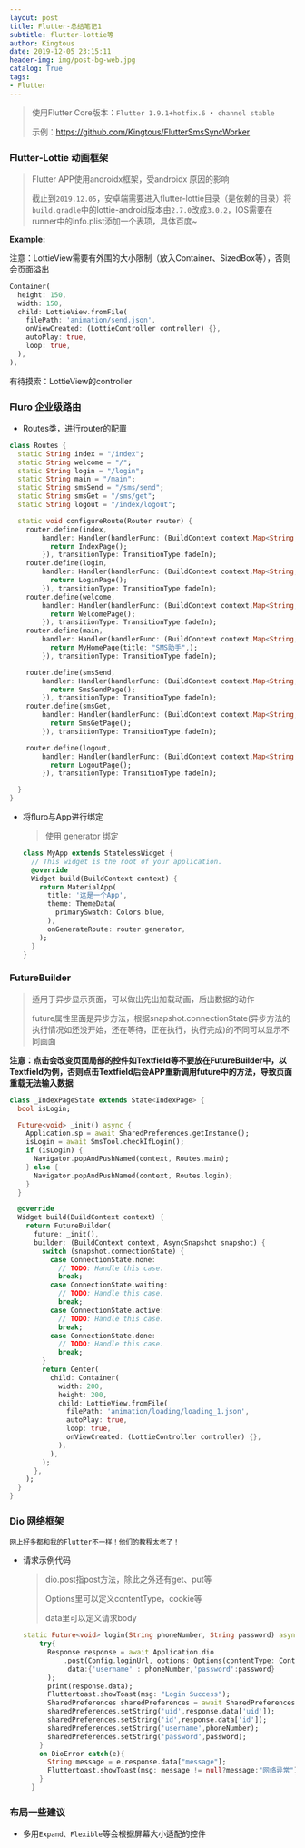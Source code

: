 ```yaml
---
layout: post
title: Flutter-总结笔记1
subtitle: flutter-lottie等
author: Kingtous
date: 2019-12-05 23:15:11
header-img: img/post-bg-web.jpg
catalog: True
tags:
- Flutter
---
```


> 使用Flutter Core版本：`Flutter 1.9.1+hotfix.6 • channel stable`
>
> 示例：https://github.com/Kingtous/FlutterSmsSyncWorker

### Flutter-Lottie 动画框架

> Flutter APP使用androidx框架，受androidx 原因的影响
>
> 截止到`2019.12.05`，安卓端需要进入flutter-lottie目录（是依赖的目录）将`build.gradle`中的lottie-android版本由`2.7.0`改成`3.0.2`，IOS需要在runner中的info.plist添加一个表项，具体百度~

**Example:**

注意：LottieView需要有外围的大小限制（放入Container、SizedBox等），否则会页面溢出

```dart
Container(
  height: 150,
  width: 150,
  child: LottieView.fromFile(
    filePath: 'animation/send.json',
    onViewCreated: (LottieController controller) {},
    autoPlay: true,
    loop: true,
  ),
),
```

有待摸索：LottieView的controller



### Fluro 企业级路由

- Routes类，进行router的配置

```dart
class Routes {
  static String index = "/index";
  static String welcome = "/";
  static String login = "/login";
  static String main = "/main";
  static String smsSend = "/sms/send";
  static String smsGet = "/sms/get";
  static String logout = "/index/logout";

  static void configureRoute(Router router) {
    router.define(index,
        handler: Handler(handlerFunc: (BuildContext context,Map<String,List<String>> params) {
          return IndexPage();
        }), transitionType: TransitionType.fadeIn);
    router.define(login,
        handler: Handler(handlerFunc: (BuildContext context,Map<String,List<String>> params) {
          return LoginPage();
        }), transitionType: TransitionType.fadeIn);
    router.define(welcome,
        handler: Handler(handlerFunc: (BuildContext context,Map<String,List<String>> params) {
          return WelcomePage();
        }), transitionType: TransitionType.fadeIn);
    router.define(main,
        handler: Handler(handlerFunc: (BuildContext context,Map<String,List<String>> params) {
          return MyHomePage(title: "SMS助手",);
        }), transitionType: TransitionType.fadeIn);

    router.define(smsSend,
        handler: Handler(handlerFunc: (BuildContext context,Map<String,List<String>> params) {
          return SmsSendPage();
        }), transitionType: TransitionType.fadeIn);
    router.define(smsGet,
        handler: Handler(handlerFunc: (BuildContext context,Map<String,List<String>> params) {
          return SmsGetPage();
        }), transitionType: TransitionType.fadeIn);

    router.define(logout,
        handler: Handler(handlerFunc: (BuildContext context,Map<String,List<String>> params) {
          return LogoutPage();
        }), transitionType: TransitionType.fadeIn);

  }
}
```

- 将fluro与App进行绑定

    > 使用 generator 绑定

    ```dart
    class MyApp extends StatelessWidget {
      // This widget is the root of your application.
      @override
      Widget build(BuildContext context) {
        return MaterialApp(
          title: '这是一个App',
          theme: ThemeData(
            primarySwatch: Colors.blue,
          ),
          onGenerateRoute: router.generator,
        );
      }
    }
    ```

    

### FutureBuilder

> 适用于异步显示页面，可以做出先出加载动画，后出数据的动作
>
> future属性里面是异步方法，根据snapshot.connectionState(异步方法的执行情况如还没开始，还在等待，正在执行，执行完成)的不同可以显示不同画面

**注意：点击会改变页面局部的控件如Textfield等不要放在FutureBuilder中，以Textfield为例，否则点击Textfield后会APP重新调用future中的方法，导致页面重载无法输入数据**

```dart
class _IndexPageState extends State<IndexPage> {
  bool isLogin;

  Future<void> _init() async {
    Application.sp = await SharedPreferences.getInstance();
    isLogin = await SmsTool.checkIfLogin();
    if (isLogin) {
      Navigator.popAndPushNamed(context, Routes.main);
    } else {
      Navigator.popAndPushNamed(context, Routes.login);
    }
  }

  @override
  Widget build(BuildContext context) {
    return FutureBuilder(
      future: _init(),
      builder: (BuildContext context, AsyncSnapshot snapshot) {
        switch (snapshot.connectionState) {
          case ConnectionState.none:
            // TODO: Handle this case.
            break;
          case ConnectionState.waiting:
            // TODO: Handle this case.
            break;
          case ConnectionState.active:
            // TODO: Handle this case.
            break;
          case ConnectionState.done:
            // TODO: Handle this case.
            break;
        }
        return Center(
          child: Container(
            width: 200,
            height: 200,
            child: LottieView.fromFile(
              filePath: 'animation/loading/loading_1.json',
              autoPlay: true,
              loop: true,
              onViewCreated: (LottieController controller) {},
            ),
          ),
        );
      },
    );
  }
}
```



### Dio 网络框架

`网上好多都和我的Flutter不一样！他们的教程太老了！`

- 请求示例代码

    > dio.post指post方法，除此之外还有get、put等
    >
    > Options里可以定义contentType，cookie等
    >
    > data里可以定义请求body

    ```dart
    static Future<void> login(String phoneNumber, String password) async {
        try{
          Response response = await Application.dio
              .post(Config.loginUrl, options: Options(contentType: ContentType.json),
               data:{'username' : phoneNumber,'password':password}
          );
          print(response.data);
          Fluttertoast.showToast(msg: "Login Success");
          SharedPreferences sharedPreferences = await SharedPreferences.getInstance();
          sharedPreferences.setString('uid',response.data['uid']);
          sharedPreferences.setString('id',response.data['id']);
          sharedPreferences.setString('username',phoneNumber);
          sharedPreferences.setString('password',password);
        }
        on DioError catch(e){
          String message = e.response.data["message"];
          Fluttertoast.showToast(msg: message != null?message:"网络异常");
        }
      }
    ```

    



### 布局一些建议

- 多用`Expand、Flexible`等会根据屏幕大小适配的控件